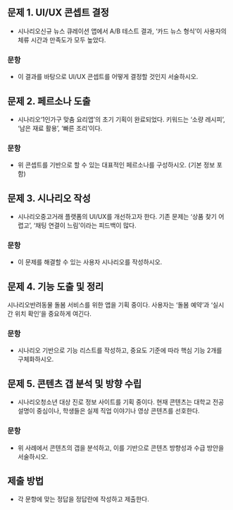 ## 문제 1. UI/UX 콘셉트 결정
- 시나리오신규 뉴스 큐레이션 앱에서 A/B 테스트 결과, ‘카드 뉴스 형식’이 사용자의 체류 시간과 만족도가 모두 높았다.
### 문항
- 이 결과를 바탕으로 UI/UX 콘셉트를 어떻게 결정할 것인지 서술하시오.


## 문제 2. 페르소나 도출
- 시나리오‘1인가구 맞춤 요리앱’의 초기 기획이 완료되었다. 키워드는 ‘소량 레시피’, ‘남은 재료 활용’, ‘빠른 조리’이다.
### 문항
- 위 콘셉트를 기반으로 할 수 있는 대표적인 페르소나를 구성하시오. (기본 정보 포함)


## 문제 3. 시나리오 작성
- 시나리오중고거래 플랫폼의 UI/UX를 개선하고자 한다. 기존 문제는 ‘상품 찾기 어렵고’, ‘채팅 연결이 느림’이라는 피드백이 많다.
### 문항
- 이 문제를 해결할 수 있는 사용자 시나리오를 작성하시오.


## 문제 4. 기능 도출 및 정리
시나리오반려동물 돌봄 서비스를 위한 앱을 기획 중이다. 사용자는 ‘돌봄 예약’과 ‘실시간 위치 확인’을 중요하게 여긴다.
### 문항
- 시나리오 기반으로 기능 리스트를 작성하고, 중요도 기준에 따라 핵심 기능 2개를 구체화하시오.


## 문제 5. 콘텐츠 갭 분석 및 방향 수립
- 시나리오청소년 대상 진로 정보 사이트를 기획 중이다. 현재 콘텐츠는 대학교 전공 설명이 중심이나, 학생들은 실제 직업 이야기나 영상 콘텐츠를 선호한다.
### 문항
- 위 사례에서 콘텐츠의 갭을 분석하고, 이를 기반으로 콘텐츠 방향성과 수급 방안을 서술하시오.

## 제출 방법
- 각 문항에 맞는 정답을 정답란에 작성하고 제출한다.